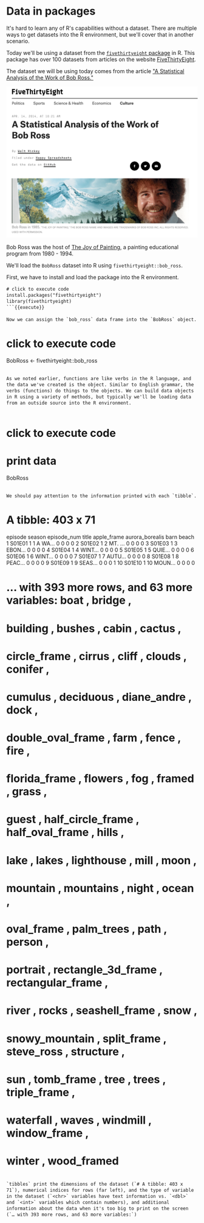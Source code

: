# Data in packages

It's hard to learn any of R's capabilities without a dataset. There are multiple ways to get datasets into the R environment, but we'll cover that in another scenario. 

Today we'll be using a dataset from the [`fivethirtyeight` package](https://cran.r-project.org/web/packages/fivethirtyeight/vignettes/fivethirtyeight.html) in R. This package has over 100 datasets from articles on the website [FiveThirtyEight](https://fivethirtyeight.com/).  

The dataset we will be using today comes from the article ["A Statistical Analysis of the Work of Bob Ross."](https://fivethirtyeight.com/features/a-statistical-analysis-of-the-work-of-bob-ross/)

![](https://github.com/mjfrigaard/katacoda-scenarios/blob/master/figs/00-538-bob-ross.png?raw=true)

Bob Ross was the host of [The Joy of Painting](https://en.wikipedia.org/wiki/The_Joy_of_Painting), a painting educational program from 1980 - 1994.

We'll load the `BobRoss` dataset into R using `fivethirtyeight::bob_ross`. 

First, we have to install and load the package into the R environment.

```
# click to execute code
install.packages("fivethirtyeight")
library(fivethirtyeight)
```{{execute}}

Now we can assign the `bob_ross` data frame into the `BobRoss` object. 

```
# click to execute code
BobRoss <- fivethirtyeight::bob_ross
```{{execute}}

As we noted earlier, functions are like verbs in the R language, and the data we've created is the object. Similar to English grammar, the verbs (functions) do things to the objects. We can build data objects in R using a variety of methods, but typically we'll be loading data from an outside source into the R environment. 


```
# click to execute code
# print data
BobRoss
```{{execute}}

We should pay attention to the information printed with each `tibble`. 

```
# A tibble: 403 x 71
   episode season episode_num title apple_frame aurora_borealis  barn beach
   <chr>    <dbl>       <dbl> <chr>       <int>           <int> <int> <int>
 1 S01E01       1           1 A WA…           0               0     0     0
 2 S01E02       1           2 MT. …           0               0     0     0
 3 S01E03       1           3 EBON…           0               0     0     0
 4 S01E04       1           4 WINT…           0               0     0     0
 5 S01E05       1           5 QUIE…           0               0     0     0
 6 S01E06       1           6 WINT…           0               0     0     0
 7 S01E07       1           7 AUTU…           0               0     0     0
 8 S01E08       1           8 PEAC…           0               0     0     0
 9 S01E09       1           9 SEAS…           0               0     0     1
10 S01E10       1          10 MOUN…           0               0     0     0
# … with 393 more rows, and 63 more variables: boat <int>, bridge <int>,
#   building <int>, bushes <int>, cabin <int>, cactus <int>,
#   circle_frame <int>, cirrus <int>, cliff <int>, clouds <int>, conifer <int>,
#   cumulus <int>, deciduous <int>, diane_andre <int>, dock <int>,
#   double_oval_frame <int>, farm <int>, fence <int>, fire <int>,
#   florida_frame <int>, flowers <int>, fog <int>, framed <int>, grass <int>,
#   guest <int>, half_circle_frame <int>, half_oval_frame <int>, hills <int>,
#   lake <int>, lakes <int>, lighthouse <int>, mill <int>, moon <int>,
#   mountain <int>, mountains <int>, night <int>, ocean <int>,
#   oval_frame <int>, palm_trees <int>, path <int>, person <int>,
#   portrait <int>, rectangle_3d_frame <int>, rectangular_frame <int>,
#   river <int>, rocks <int>, seashell_frame <int>, snow <int>,
#   snowy_mountain <int>, split_frame <int>, steve_ross <int>, structure <int>,
#   sun <int>, tomb_frame <int>, tree <int>, trees <int>, triple_frame <int>,
#   waterfall <int>, waves <int>, windmill <int>, window_frame <int>,
#   winter <int>, wood_framed <int>
```

`tibbles` print the dimensions of the dataset (`# A tibble: 403 x 71`), numerical indices for rows (far left), and the type of variable in the dataset (`<chr>` variables have text information vs. `<dbl>` and `<int>` variables which contain numbers), and additional information about the data when it's too big to print on the screen (`… with 393 more rows, and 63 more variables:`)
